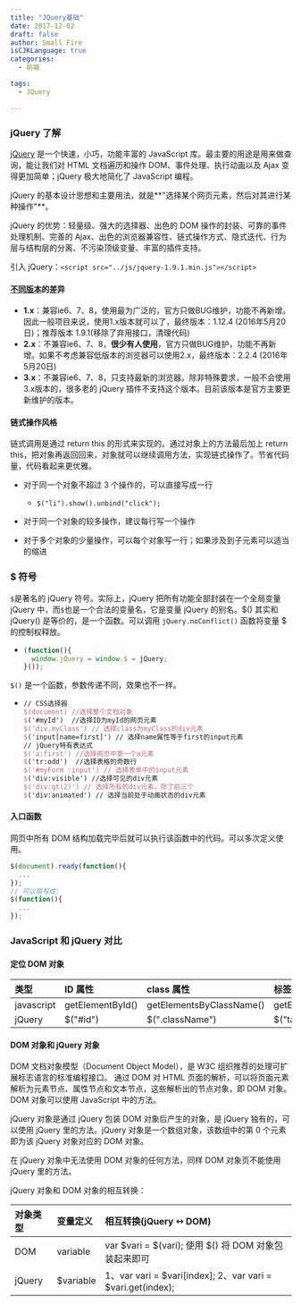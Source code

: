 ```yaml
---
title: "JQuery基础"
date: 2017-12-02
draft: false
author: Small Fire
isCJKLanguage: true
categories: 
  - 前端

tags: 
  - JQuery

---
```


### jQuery 了解

[jQuery](https://jquery.com/download/) 是一个快速，小巧，功能丰富的 JavaScript 库。最主要的用途是用来做查询，能让我们对 HTML 文档遍历和操作 DOM、事件处理、执行动画以及 Ajax 变得更加简单；jQuery 极大地简化了 JavaScript 编程。

jQuery 的基本设计思想和主要用法，就是**"选择某个网页元素，然后对其进行某种操作"**。

jQuery 的优势：轻量级、强大的选择器、出色的 DOM 操作的封装、可靠的事件处理机制、完善的 Ajax、出色的浏览器兼容性、链式操作方式、隐式迭代、行为层与结构层的分离、不污染顶级变量、丰富的插件支持。

引入 jQuery：`<script src="../js/jquery-1.9.1.min.js"></script>`

#### [不同版本](https://www.bootcdn.cn/jquery/)的差异

- **1.x**：兼容ie6、7、8，使用最为广泛的，官方只做BUG维护，功能不再新增。因此一般项目来说，使用1.x版本就可以了，最终版本：1.12.4 (2016年5月20日)；推荐版本 1.9.1(移除了弃用接口，清理代码)
- **2.x**：不兼容ie6、7、8，**很少有人使用**，官方只做BUG维护，功能不再新增。如果不考虑兼容低版本的浏览器可以使用2.x，最终版本：2.2.4 (2016年5月20日)
- **3.x**：不兼容ie6、7、8，只支持最新的浏览器。除非特殊要求，一般不会使用3.x版本的，很多老的 jQuery 插件不支持这个版本。目前该版本是官方主要更新维护的版本。

#### 链式操作风格

链式调用是通过 return this 的形式来实现的。通过对象上的方法最后加上 return this，把对象再返回回来，对象就可以继续调用方法，实现链式操作了。节省代码量，代码看起来更优雅。

- 对于同一个对象不超过 3 个操作的，可以直接写成一行
  - `$("li").show().unbind("click");`

- 对于同一个对象的较多操作，建议每行写一个操作
- 对于多个对象的少量操作，可以每个对象写一行；如果涉及到子元素可以适当的缩进

### $ 符号

`$`是著名的 jQuery 符号。实际上，jQuery 把所有功能全部封装在一个全局变量 jQuery 中，而`$`也是一个合法的变量名，它是变量 jQuery 的别名。$() 其实和 jQuery() 是等价的，是一个函数。可以调用 `jQuery.noConflict()` 函数将变量 $ 的控制权释放。

- ```javascript
  (function(){
    window.jQuery = window.$ = jQuery;
  }());
  ```

`$()` 是一个函数，参数传递不同，效果也不一样。

- ```tex
  // CSS选择器
  $(document) //选择整个文档对象
  $('#myId')  //选择ID为myId的网页元素
  $('div.myClass') // 选择class为myClass的div元素
  $('input[name=first]') // 选择name属性等于first的input元素
  // jQuery特有表达式
  $('a:first') //选择网页中第一个a元素
  $('tr:odd')  //选择表格的奇数行
  $('#myForm :input') // 选择表单中的input元素
  $('div:visible') //选择可见的div元素
  $('div:gt(2)') // 选择所有的div元素，除了前三个
  $('div:animated') // 选择当前处于动画状态的div元素
  ```

#### 入口函数

网页中所有 DOM 结构加载完毕后就可以执行该函数中的代码。可以多次定义使用。

```javascript
$(document).ready(function(){
  ... 
});
// 可以简写成:
$(function(){
  ...
});
```

### JavaScript 和 jQuery 对比

#### 定位 DOM 对象

| 类型       | ID 属性          | class 属性               | 标签名                 |
| :--------- | :--------------- | :----------------------- | :--------------------- |
| javascript | getElementById() | getElementsByClassName() | getElementsByTagName() |
| jQuery     | $("#id")         | $(".className")          | $("tagName")           |

#### DOM 对象和 jQuery 对象

DOM 文档对象模型（Document Object Model），是 W3C 组织推荐的处理可扩展标志语言的标准编程接口。 通过 DOM 对 HTML 页面的解析，可以将页面元素解析为元素节点、属性节点和文本节点，这些解析出的节点对象，即 DOM 对象。DOM 对象可以使用 JavaScript 中的方法。

jQuery 对象是通过 jQuery 包装 DOM 对象后产生的对象，是 jQuery 独有的，可以使用 jQuery 里的方法。jQuery 对象是一个数组对象，该数组中的第 0 个元素即为该 jQuery 对象对应的 DOM 对象。

在 jQuery 对象中无法使用 DOM 对象的任何方法，同样 DOM 对象页不能使用 jQuery 里的方法。

jQuery 对象和 DOM 对象的相互转换：

| 对象类型 | 变量定义  | 相互转换(jQuery ⇿ DOM)                                      |
| :------- | :-------- | :---------------------------------------------------------- |
| DOM      | variable  | var $vari = $(vari); 使用 $() 将 DOM 对象包装起来即可       |
| jQuery   | $variable | 1、var vari = $vari[index]; 2、var vari = $vari.get(index); |

